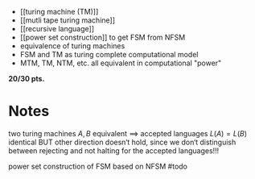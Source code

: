 
- [[turing machine (TM)]]
- [[mutli tape turing machine]]
- [[recursive language]]
- [[power set construction]] to get FSM from NFSM
- equivalence of turing machines
- FSM and TM as turing complete computational model
- MTM, TM, NTM, etc. all equivalent in computational "power"

**20/30 pts.**

# Notes

two turing machines $A, B$ equivalent $\implies$ accepted languages $L(A) = L(B)$ identical
BUT other direction doesn‘t hold, since we don‘t distinguish between rejecting and not halting for the accepted languages!!!

power set construction of FSM based on NFSM #todo
